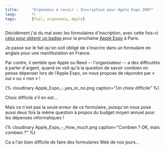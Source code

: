 ```yaml
--- 
title:      "Ergonomie à revoir : Inscription pour Apple Expo 2007"
lang:       fr 
tags:       [fail, ergonomie, Apple]
---
```


Décidément j'ai du mal avec les formulaires d'inscription, avec cette fois-ci [celui pour obtenir un badge](http://www.gldatasystems.fr/apple2007/form/gp.aspx?culture=US&l=1F86174NB2) pour la prochaine [Apple Expo](http://www.apple-expo.com/) à Paris.


Je passe sur le fait qu'on soit obligé de s'inscrire dans un formulaire en anglais pour une manifestation en France.

Par contre, il semble que Apple ou Reed -- l'organisateur -- a des difficultés à parler d'argent, quand on voit qu'à la question de savoir combien on pense dépenser lors de l'Apple Expo, on nous propose de répondre par « oui » ou « non » !

{% cloudinary Apple_Expo_-_yes_or_no.png caption="Un choix difficile" %}


Choix difficile s'il en est...

Mais ce n'est pas la seule erreur de ce formulaire, puisqu'on nous pose aussi deux fois la même question à propos du budget moyen annuel pour les dépenses informatiques !

{% cloudinary Apple_Expo_-_How_much.png caption="Combien ? OK, mais combien ?" %}


Ca a l'air bien difficile de faire des formulaires Web de nos jours...
